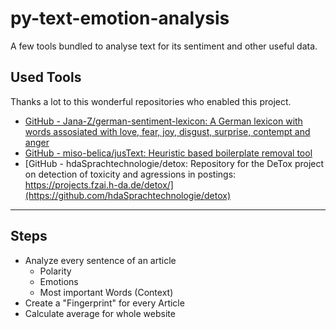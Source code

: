 # py-text-emotion-analysis
A few tools bundled to analyse text for its sentiment and other useful data.


## Used Tools

Thanks a lot to this wonderful repositories who enabled this project.

- [GitHub - Jana-Z/german-sentiment-lexicon: A German lexicon with words assosiated with love, fear, joy, disgust, surprise, contempt and anger](https://github.com/Jana-Z/german-sentiment-lexicon)
- [GitHub - miso-belica/jusText: Heuristic based boilerplate removal tool](https://github.com/miso-belica/jusText)
- [GitHub - hdaSprachtechnologie/detox: Repository for the DeTox project on detection of toxicity and agressions in postings: https://projects.fzai.h-da.de/detox/](https://github.com/hdaSprachtechnologie/detox)


---

## Steps

- Analyze every sentence of an article
  - Polarity
  - Emotions
  - Most important Words (Context)
- Create a "Fingerprint" for every Article
- Calculate average for whole website